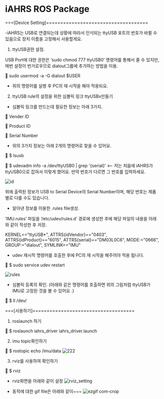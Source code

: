 # iAHRS ROS Package

===[Device Setting]====================================

-iAHRS는 USB로 연결되는데 상황에 따라서 인식되는 ttyUSB 포트의 번호가 바뀔 수 있음으로 장치 이름을 고정해서 사용할게요.

1)	ttyUSB권한 설정.

USB Port에 대한 권한은 ‘sudo chmod 777 ttyUSB0’ 명령어를 통해서 줄 수 있지만, 매번 설정이 번거로우므로 dialout그룹에 추가하는 방법을 이용.

	sudo usermod -a -G dialout $USER

* 위의 명령어를 실행 후 PC의 재 시작을 해야 적용되요.
 
2)	ttyUSB rule의 설정을 위한 심볼릭 링크 ttyUSBx만들기

-	심볼릭 링크를 만드는데 필요한 정보는 아래 3가지.

	Vender ID

	Product ID

	Serial Number

-	위의 3가지 정보는 아래 2개의 명령어로 찾을 수 있어요.

	$ lsusb

	$ udevadm info -a /dev/ttyUSB0 | grep '{serial}'  <-- 저는 처음에 iAHRS가 ttyUSB0으로 잡혀서 이렇게 했어요. 만약 번호가 다르면 그 번호를 입력하세요.
 
![id](https://user-images.githubusercontent.com/58063370/153543765-2284bc56-23ce-4a3d-b261-c855f3ec5089.PNG)
 
위에 출력된 정보가 USB to Serial Device의 Serial Number이며, 해당 번호는 제품별로 다를 수도 있습니다.


-	알아낸 정보를 이용한 .rules file생성.

‘IMU.rules’ 파일을 ‘/etc/udev/rules.d’ 경로에 생성한 후에 해당 파일의 내용을 아래와 같이 작성한 후 저장.

KERNEL=="ttyUSB*", ATTRS{idVendor}=="0403", ATTRS{idProduct}=="6015", ATTRS{serial}=="DM03L0C6", MODE:="0666", GROUP:="dialout", SYMLINK+="IMU"

-	udev 재시작 명령어를 호출한 후에 PC의 재 시작을 해주어야 적용 됩니다.

	$ sudo service udev restart


![rules](https://user-images.githubusercontent.com/58063370/153543247-8c446c45-bcab-4ec5-ac96-2550942f5915.PNG)
-	심볼릭 등록의 확인. (아래와 같은 명령어를  호출하면 위의 그림처럼 ttyUSB가 IMU로 고정된 것을 볼 수 있어요 .)

	$ ll /dev/
 

===[사용하기]====================================

1) roslaunch 하기

	$ roslaunch iahrs_driver iahrs_driver.launch 

2) imu topic확인하기

	$ rostopic echo /imu/data 
![222](https://user-images.githubusercontent.com/58063370/153544313-3acc1524-badf-4e7c-af9f-bcf0700ac4e6.PNG)

3) rviz를 사용하여 확인하기

	$ rviz

- rviz화면을 아래와 같이 설정
![rviz_setting](https://user-images.githubusercontent.com/58063370/153546094-76292dd3-dbd8-4e89-9d9c-5242887af163.PNG)

- 동작에 대한 gif file은 아래와 같이~~~
![ezgif com-crop](https://user-images.githubusercontent.com/58063370/153545614-95801ac6-b86e-4bd2-b46b-3aff10e58a9d.gif)

